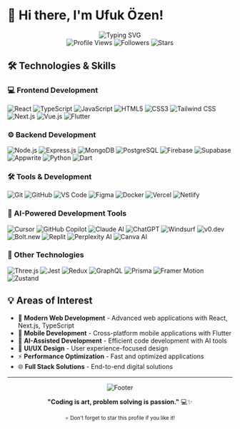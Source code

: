 # 👋 Hi there, I'm Ufuk Özen!

<div align="center">
  <img src="https://readme-typing-svg.herokuapp.com?font=Fira+Code&size=30&duration=3000&pause=1000&color=4E7CFF&center=true&vCenter=true&width=600&lines=Full+Stack+Developer;React+%26+Node.js+Expert;Flutter+%26+Mobile+Developer;AI+Tools+Enthusiast;Modern+Web+Solutions" alt="Typing SVG" />
</div>

<div align="center">
  <img src="https://komarev.com/ghpvc/?username=ufukozen&color=4e7cff&style=flat-square&label=Profile+Views" alt="Profile Views" />
  <img src="https://img.shields.io/github/followers/ufukozen?color=4e7cff&style=flat-square&label=Followers" alt="Followers" />
  <img src="https://img.shields.io/github/stars/ufukozen?color=4e7cff&style=flat-square&label=Stars" alt="Stars" />
</div>



## 🛠️ Technologies & Skills

### 💻 Frontend Development
<div align="left">

![React](https://img.shields.io/badge/React-20232A?style=for-the-badge&logo=react&logoColor=61DAFB)
![TypeScript](https://img.shields.io/badge/TypeScript-007ACC?style=for-the-badge&logo=typescript&logoColor=white)
![JavaScript](https://img.shields.io/badge/JavaScript-F7DF1E?style=for-the-badge&logo=javascript&logoColor=black)
![HTML5](https://img.shields.io/badge/HTML5-E34F26?style=for-the-badge&logo=html5&logoColor=white)
![CSS3](https://img.shields.io/badge/CSS3-1572B6?style=for-the-badge&logo=css3&logoColor=white)
![Tailwind CSS](https://img.shields.io/badge/Tailwind_CSS-38B2AC?style=for-the-badge&logo=tailwind-css&logoColor=white)
![Next.js](https://img.shields.io/badge/Next.js-000000?style=for-the-badge&logo=next.js&logoColor=white)
![Vue.js](https://img.shields.io/badge/Vue.js-35495E?style=for-the-badge&logo=vue.js&logoColor=4FC08D)
![Flutter](https://img.shields.io/badge/Flutter-02569B?style=for-the-badge&logo=flutter&logoColor=white)

</div>

### ⚙️ Backend Development
<div align="left">

![Node.js](https://img.shields.io/badge/Node.js-43853D?style=for-the-badge&logo=node.js&logoColor=white)
![Express.js](https://img.shields.io/badge/Express.js-404D59?style=for-the-badge&logo=express&logoColor=white)
![MongoDB](https://img.shields.io/badge/MongoDB-4EA94B?style=for-the-badge&logo=mongodb&logoColor=white)
![PostgreSQL](https://img.shields.io/badge/PostgreSQL-316192?style=for-the-badge&logo=postgresql&logoColor=white)
![Firebase](https://img.shields.io/badge/Firebase-039BE5?style=for-the-badge&logo=Firebase&logoColor=white)
![Supabase](https://img.shields.io/badge/Supabase-3ECF8E?style=for-the-badge&logo=supabase&logoColor=white)
![Appwrite](https://img.shields.io/badge/Appwrite-FD366E?style=for-the-badge&logo=appwrite&logoColor=white)
![Python](https://img.shields.io/badge/Python-3776AB?style=for-the-badge&logo=python&logoColor=white)
![Dart](https://img.shields.io/badge/Dart-0175C2?style=for-the-badge&logo=dart&logoColor=white)

</div>

### 🛠️ Tools & Development
<div align="left">

![Git](https://img.shields.io/badge/Git-F05032?style=for-the-badge&logo=git&logoColor=white)
![GitHub](https://img.shields.io/badge/GitHub-100000?style=for-the-badge&logo=github&logoColor=white)
![VS Code](https://img.shields.io/badge/Visual_Studio_Code-0078D4?style=for-the-badge&logo=visual%20studio%20code&logoColor=white)
![Figma](https://img.shields.io/badge/Figma-F24E1E?style=for-the-badge&logo=figma&logoColor=white)
![Docker](https://img.shields.io/badge/Docker-2496ED?style=for-the-badge&logo=docker&logoColor=white)
![Vercel](https://img.shields.io/badge/Vercel-000000?style=for-the-badge&logo=vercel&logoColor=white)
![Netlify](https://img.shields.io/badge/Netlify-00C7B7?style=for-the-badge&logo=netlify&logoColor=white)

</div>

### 🤖 AI-Powered Development Tools
<div align="left">

![Cursor](https://img.shields.io/badge/Cursor-000000?style=for-the-badge&logo=cursor&logoColor=white)
![GitHub Copilot](https://img.shields.io/badge/GitHub_Copilot-000000?style=for-the-badge&logo=github&logoColor=white)
![Claude AI](https://img.shields.io/badge/Claude_AI-FF6B35?style=for-the-badge&logo=anthropic&logoColor=white)
![ChatGPT](https://img.shields.io/badge/ChatGPT-74aa9c?style=for-the-badge&logo=openai&logoColor=white)
![Windsurf](https://img.shields.io/badge/Windsurf-0066CC?style=for-the-badge&logo=windsurf&logoColor=white)
![v0.dev](https://img.shields.io/badge/v0.dev-000000?style=for-the-badge&logo=vercel&logoColor=white)
![Bolt.new](https://img.shields.io/badge/Bolt.new-FF6B35?style=for-the-badge&logo=stackblitz&logoColor=white)
![Replit](https://img.shields.io/badge/Replit-667881?style=for-the-badge&logo=replit&logoColor=white)
![Perplexity AI](https://img.shields.io/badge/Perplexity_AI-1FB8CD?style=for-the-badge&logo=perplexity&logoColor=white)
![Canva AI](https://img.shields.io/badge/Canva_AI-00C4CC?style=for-the-badge&logo=canva&logoColor=white)

</div>

### 🔧 Other Technologies
<div align="left">

![Three.js](https://img.shields.io/badge/Three.js-000000?style=for-the-badge&logo=three.js&logoColor=white)
![Jest](https://img.shields.io/badge/Jest-C21325?style=for-the-badge&logo=jest&logoColor=white)
![Redux](https://img.shields.io/badge/Redux-593D88?style=for-the-badge&logo=redux&logoColor=white)
![GraphQL](https://img.shields.io/badge/GraphQL-E10098?style=for-the-badge&logo=graphql&logoColor=white)
![Prisma](https://img.shields.io/badge/Prisma-3982CE?style=for-the-badge&logo=Prisma&logoColor=white)
![Framer Motion](https://img.shields.io/badge/Framer_Motion-0055FF?style=for-the-badge&logo=framer&logoColor=white)
![Zustand](https://img.shields.io/badge/Zustand-FF6B35?style=for-the-badge&logo=zustand&logoColor=white)

</div>







## 💡 Areas of Interest

- 🚀 **Modern Web Development** - Advanced web applications with React, Next.js, TypeScript
- 📱 **Mobile Development** - Cross-platform mobile applications with Flutter
- 🤖 **AI-Assisted Development** - Efficient code development with AI tools
- 🎨 **UI/UX Design** - User experience-focused design
- ⚡ **Performance Optimization** - Fast and optimized applications
- 🌐 **Full Stack Solutions** - End-to-end digital solutions

---

<div align="center">
  <img src="https://capsule-render.vercel.app/api?type=waving&color=4e7cff&height=100&section=footer" alt="Footer" />

  **"Coding is art, problem solving is passion."** 💻✨

  <sub>⭐ Don't forget to star this profile if you like it!</sub>
</div>
